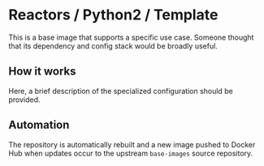# Reactors / Python2 / Template

This is a base image that supports a specific use case. Someone thought that
its dependency and config stack would be broadly useful.

## How it works

Here, a brief description of the specialized configuration should be provided.

## Automation

The repository is automatically rebuilt and a new image pushed to Docker Hub
when updates occur to the upstream `base-images` source repository.

